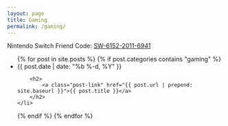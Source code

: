 ```yaml
---
layout: page
title: Gaming
permalink: /gaming/
---
```


Nintendo Switch Friend Code: [SW-6152-2011-6941]()

<ul class="post-list">
{% for post in site.posts %}
{% if post.categories contains "gaming" %}
    <li>
        <span class="post-meta">{{ post.date | date: "%b %-d, %Y" }}</span>

        <h2>
            <a class="post-link" href="{{ post.url | prepend: site.baseurl }}">{{ post.title }}</a>
        </h2>
    </li>
{% endif %}
{% endfor %}
</ul>

